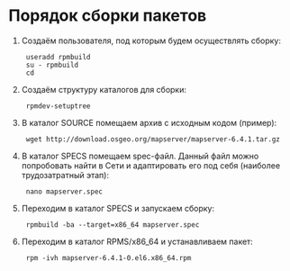 Порядок сборки пакетов
======================

1. Создаём пользователя, под которым будем осуществлять сборку:

        useradd rpmbuild
        su - rpmbuild
        cd

2. Создаём структуру каталогов для сборки:

        rpmdev-setuptree

3. В каталог SOURCE помещаем архив с исходным кодом (пример):

        wget http://download.osgeo.org/mapserver/mapserver-6.4.1.tar.gz 

4. В каталог SPECS помещаем spec-файл. Данный файл можно попробовать найти
   в Сети и адаптировать его под себя (наиболее трудозатратный этап):

        nano mapserver.spec

5. Переходим в каталог SPECS и запускаем сборку:

        rpmbuild -ba --target=x86_64 mapserver.spec

6. Переходим в каталог RPMS/x86_64 и устанавливаем пакет:

        rpm -ivh mapserver-6.4.1-0.el6.x86_64.rpm
